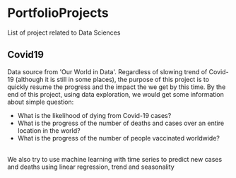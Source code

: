 # PortfolioProjects
List of project related to Data Sciences

## Covid19
Data source from 'Our World in Data'. Regardless of slowing trend of Covid-19 (although it is still in some places), the purpose of this project is to quickly resume the progress and the impact the we get by this time. By the end of this project, using data exploration, we would get some information about simple question:
- What is the likelihood of dying from Covid-19 cases?
- What is the progress of the number of deaths and cases over an entire location in the world?
- What is the progress of the number of people vaccinated worldwide?
</br>
We also try to use machine learning with time series to predict new cases and deaths using linear regression, trend and seasonality 
